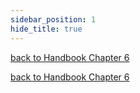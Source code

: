 ```yaml
---
sidebar_position: 1
hide_title: true
---
```


[back to Handbook Chapter 6](/docs/experiences-lessons-2020/Chapter-06/Introduction)


[back to Handbook Chapter 6](/docs/experiences-lessons-2020/Chapter-06/Introduction)
